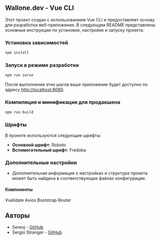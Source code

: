 ## Wallone.dev - Vue CLI

Этот проект создан с использованием Vue CLI и предоставляет основу для разработки веб-приложения. В следующем README представлены основные инструкции по установке, настройке и запуску проекта.

### Установка зависимостей

```bash
npm install
```

### Запуск в режиме разработки

```bash
npm run serve
```

После выполнения этих шагов ваше приложение будет доступно по адресу [http://localhost:8080](http://localhost:8080).

### Компиляция и минификация для продакшена

```bash
npm run build
```

### Шрифты

В проекте используются следующие шрифты:

- **Основной шрифт:** Roboto
- **Вспомогательный шрифт:** Fredoka

### Дополнительные настройки

- Дополнительная информация о настройках и структуре проекта может быть найдена в соответствующих файлах конфигурации.

#### Компоненты
Vuelidate
Axios
Bootstrap
Router

## Авторы

- Sereoj - [GitHub](https://github.com/Sereoj)
- Sergio Stranger - [GitHub](https://github.com/SergioStranger)
